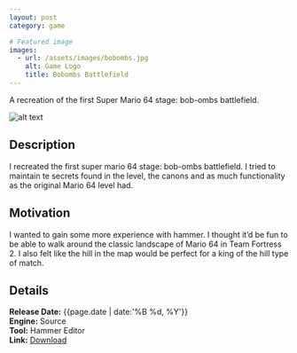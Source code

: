 ```yaml
---
layout: post
category: game

# Featured image
images:
  - url: /assets/images/bobombs.jpg
    alt: Game Logo
    title: Bobombs Battlefield
---
```


A recreation of the first Super Mario 64 stage: bob-ombs battlefield.
<!--content-->
![alt text]({{site.baseurl}}{{page.images[0].url}} "{{page.images[0].alt}}")

## Description
I recreated the first super mario 64 stage: bob-ombs battlefield. I tried to maintain te secrets found in the level, the canons and as much functionality as the original Mario 64 level had.

## Motivation
I wanted to gain some more experience with hammer. I thought it’d be fun to be able to walk around the classic landscape of Mario 64 in Team Fortress 2. I also felt like the hill in the map would be perfect for a king of the hill type of match.
## Details
**Release Date:** {{page.date | date:'%B %d, %Y'}}  
**Engine:** Source  
**Tool:** Hammer Editor    
**Link:**  [Download](https://www.dropbox.com/sh/y69c36r4w4p46bs/AABoaUKkWSmFEFEGKHf5BiVNa?dl=1)
